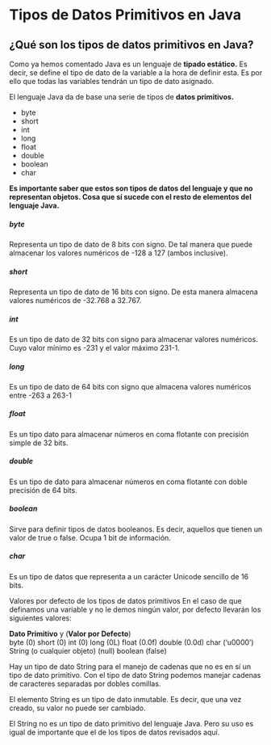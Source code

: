 # Tipos de Datos Primitivos en Java

## ¿Qué son los tipos de datos primitivos en Java?

Como ya hemos comentado Java es un lenguaje de **tipado estático.** Es decir, se define el tipo de dato de la variable a la hora de definir esta. Es por ello que todas las variables tendrán un tipo de dato asignado.

El lenguaje Java da de base una serie de tipos de **datos primitivos.**

* byte
* short
* int
* long
* float
* double
* boolean
* char

**Es importante saber que estos son tipos de datos del lenguaje y que no representan objetos. Cosa que sí sucede con el resto de elementos del lenguaje Java.**

##### byte
Representa un tipo de dato de 8 bits con signo. De tal manera que puede almacenar los valores numéricos de -128 a 127 (ambos inclusive).

##### short
Representa un tipo de dato de 16 bits con signo. De esta manera almacena valores numéricos de -32.768 a 32.767.

##### int
Es un tipo de dato de 32 bits con signo para almacenar valores numéricos. Cuyo valor mínimo es -231 y el valor máximo 231-1.

##### long
Es un tipo de dato de 64 bits con signo que almacena valores numéricos entre -263 a 263-1

##### float
Es un tipo dato para almacenar números en coma flotante con precisión simple de 32 bits.

##### double

Es un tipo de dato para almacenar números en coma flotante con doble precisión de 64 bits.

##### boolean

Sirve para definir tipos de datos booleanos. Es decir, aquellos que tienen un valor de true o false. Ocupa 1 bit de información.

##### char

Es un tipo de datos que representa a un carácter Unicode sencillo de 16 bits.

Valores por defecto de los tipos de datos primitivos
En el caso de que definamos una variable y no le demos ningún valor, por defecto llevarán los siguientes valores:

**Dato Primitivo** y (**Valor por Defecto**)	                
byte	                                (0)
short	                                (0)
int	                                    (0)
long	                                (0L)
float	                                (0.0f)
double	                                (0.0d)
char	                                (‘u0000’)
String (o cualquier objeto)	            (null)
boolean	                                (false)

Hay un tipo de dato String para el manejo de cadenas que no es en sí un tipo de dato primitivo. Con el tipo de dato String podemos manejar cadenas de caracteres separadas por dobles comillas.

El elemento String es un tipo de dato inmutable. Es decir, que una vez creado, su valor no puede ser cambiado.

El String no es un tipo de dato primitivo del lenguaje Java. Pero su uso es igual de importante que el de los tipos de datos revisados aquí.